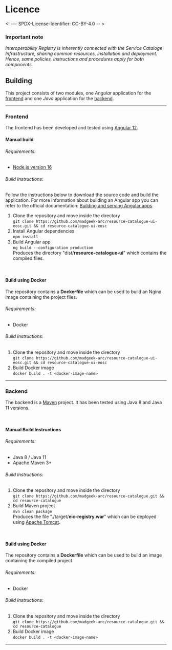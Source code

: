 # Licence

<! --- SPDX-License-Identifier: CC-BY-4.0  -- >

### Important note

*Interoperability Registry is inherently connected with the Service Cataloge Infrastructure, sharing common resources, installation and deployment. Hence, same policies, instructions and procedures apply for both components.* 


## Building

This project consists of two modules, one _Angular_ application for the [frontend](#frontend) and one _Java_ application for the [backend](#backend).

---

### Frontend
The frontend has been developed and tested using [Angular 12](https://v12.angular.io/docs).

#### Manual build

###### Requirements:
- [Node.js version 16](https://nodejs.org/en/blog/release/v16.16.0)

###### Build Instructions:
Follow the instructions below to download the source code and build the application. 
For more information about building an Angular app you can refer to the official documentation: [Building and serving Angular apps](https://angular.io/guide/build#building-and-serving-angular-apps). 

1. Clone the repository and move inside the directory
   <br> `git clone https://github.com/madgeek-arc/resource-catalogue-ui-eosc.git && cd resource-catalogue-ui-eosc`
2. Install Angular dependencies
   <br> `npm install`
3. Build Angular app
   <br> `ng build --configuration production`
   <br> Produces the directory "dist/**resource-catalogue-ui**" which contains the compiled files.

<br>


#### Build using Docker
The repository contains a **Dockerfile** which can be used to build an Nginx image containing the project files.

###### Requirements:
- Docker

###### Build Instructions:
1. Clone the repository and move inside the directory
   <br> `git clone https://github.com/madgeek-arc/resource-catalogue-ui-eosc.git && cd resource-catalogue-ui-eosc`
2. Build Docker image
   <br> `docker build . -t <docker-image-name>`

---

### Backend
The backend is a [Maven](https://maven.apache.org/index.html) project. It has been tested using Java 8 and Java 11 versions.

<br>

#### Manual Build Instructions

###### Requirements:
- Java 8 / Java 11
- Apache Maven 3+

###### Build Instructions:
1. Clone the repository and move inside the directory
   <br> `git clone https://github.com/madgeek-arc/resource-catalogue.git && cd resource-catalogue`
2. Build Maven project
   <br> `mvn clean package`
   <br> Produces the file "./target/**eic-registry.war**" which can be deployed using [Apache Tomcat](https://tomcat.apache.org/index.html). 

<br>

#### Build using Docker
The repository contains a **Dockerfile** which can be used to build an image containing the compiled project.

###### Requirements:
- Docker

###### Build Instructions:
1. Clone the repository and move inside the directory
   <br> `git clone https://github.com/madgeek-arc/resource-catalogue.git && cd resource-catalogue`
2. Build Docker image
   <br> `docker build . -t <docker-image-name>`

---